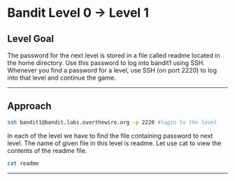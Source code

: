 # Bandit Level 0 → Level 1
## Level Goal
The password for the next level is stored in a file called readme located in the home directory. Use this password to log into bandit1 using SSH. Whenever you find a password for a level, use SSH (on port 2220) to log into that level and continue the game.
***
## Approach
```bash
ssh bandit1@bandit.labs.overthewire.org -p 2220 #login to the level
```
In each of the level we have to find the file containing password to next level. The name of given file in this level is readme. 
Let use cat to view the contents of the readme file.
```bash
cat readme
```
***

